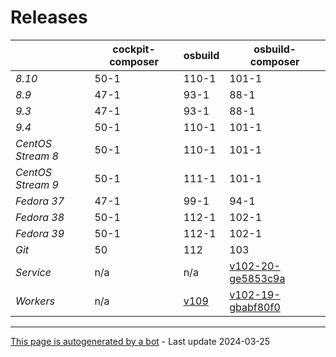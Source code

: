 # Releases
|       | cockpit-composer    | osbuild    | osbuild-composer    |
|-------|---------------------|------------|---------------------|
*8.10* | 50-1 | 110-1 | 101-1
*8.9* | 47-1 | 93-1 | 88-1
*9.3* | 47-1 | 93-1 | 88-1
*9.4* | 50-1 | 110-1 | 101-1
*CentOS Stream 8* | 50-1 | 110-1 | 101-1
*CentOS Stream 9* | 50-1 | 111-1 | 101-1
*Fedora 37* | 47-1 | 99-1 | 94-1
*Fedora 38* | 50-1 | 112-1 | 102-1
*Fedora 39* | 50-1 | 112-1 | 102-1
*Git* | 50 | 112 | 103
*Service* | n/a | n/a | [v102-20-ge5853c9a](https://github.com/osbuild/osbuild-composer/compare/v102-20-ge5853c9a...main)
*Workers* | n/a | [v109](https://github.com/osbuild/osbuild/compare/v109...main) | [v102-19-gbabf80f0](https://github.com/osbuild/osbuild-composer/compare/v102-19-gbabf80f0...main)

---

[This page is autogenerated by a bot](https://gitlab.cee.redhat.com/osbuild/guides-bot/-/blob/main/release_overview.py) - Last update 2024-03-25